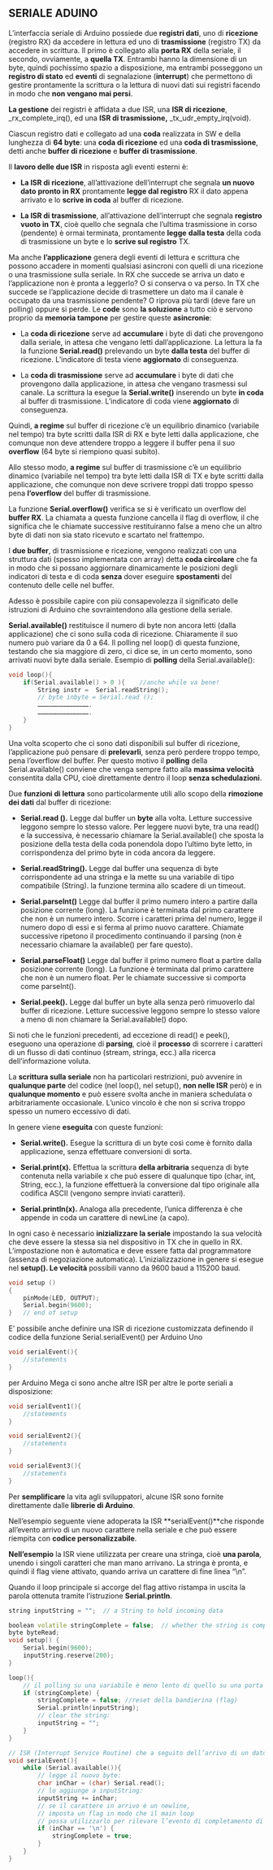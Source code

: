 


## **SERIALE ADUINO**

L’interfaccia seriale di Arduino possiede due **registri dati**, uno di **ricezione** (registro RX) da accedere in lettura ed uno di **trasmissione** (registro TX) da accedere in scrittura. Il primo è collegato alla **porta RX** della seriale, il secondo, ovviamente, a **quella TX**. Entrambi hanno la dimensione di un byte, quindi pochissimo spazio a disposizione, ma entrambi posseggono un **registro di stato** ed **eventi** di segnalazione (**interrupt**) che permettono di gestire prontamente la scrittura o la lettura di nuovi dati sui registri facendo in modo che **non vengano mai persi**.

**La gestione** dei registri è affidata a due ISR, una **ISR di ricezione**,      		_rx_complete_irq(), ed una **ISR di trasmissione,** _tx_udr_empty_irq(void).

Ciascun registro dati e collegato ad una **coda** realizzata in SW e della lunghezza di **64 byte**: una **coda di ricezione** ed una **coda di trasmissione**, detti anche **buffer di ricezione** e **buffer di trasmissione**.

Il **lavoro delle due ISR** in risposta agli eventi esterni è:

- **La ISR di ricezione**, all’attivazione dell’interrupt che segnala **un nuovo dato pronto in RX** prontamente **legge dal registro** RX il dato appena arrivato e lo **scrive in coda** al buffer di ricezione.

- **La ISR di trasmissione**, all’attivazione dell’interrupt che segnala **registro vuoto in TX**, cioè quello che segnala che l’ultima trasmissione in corso (pendente) è ormai terminata, prontamente **legge** **dalla testa** della coda di trasmissione un byte e lo **scrive sul registro** TX.

Ma anche **l’applicazione** genera degli eventi di lettura e scrittura che possono accadere in momenti qualsiasi asincroni con quelli di una ricezione o una trasmissione sulla seriale. In RX che succede se arriva un dato e l’applicazione non è pronta a leggerlo? O si conserva o va perso. In TX che succede se l’applicazione decide di trasmettere un dato ma il canale è occupato da una trasmissione pendente? O riprova più tardi (deve fare un polling) oppure si perde. Le **code** sono **la soluzione** a tutto ciò e servono proprio da **memoria tampone** per gestire queste **asincronie**:

- La **coda di ricezione** serve ad **accumulare** i byte di dati che provengono dalla seriale, in attesa che vengano letti dall’applicazione. La lettura la fa la funzione **Serial.read()** prelevando un byte **dalla testa** del buffer di ricezione. L’indicatore di testa viene **aggiornato** di conseguenza.

- La **coda di trasmissione** serve ad **accumulare** i byte di dati che provengono dalla applicazione, in attesa che vengano trasmessi sul canale. La scrittura la esegue la **Serial.write()** inserendo un byte **in coda** al buffer  di trasmissione. L’indicatore di coda viene **aggiornato** di conseguenza.

Quindi, **a regime** sul buffer di ricezione c’è un equilibrio dinamico (variabile nel tempo) tra byte scritti dalla ISR di RX e byte letti dalla applicazione, che comunque non deve attendere troppo a leggere il buffer pena il suo **overflow** (64 byte si riempiono quasi subito).

Allo stesso modo, **a regime** sul buffer di trasmissione c’è un equilibrio dinamico (variabile nel tempo) tra byte letti dalla ISR di TX e byte scritti dalla applicazione, che comunque non deve scrivere troppi dati troppo spesso pena **l’overflow** del buffer di trasmissione.

La funzione **Serial.overflow()** verifica se si è verificato un overflow del **buffer RX**. La chiamata a questa funzione cancella il flag di overflow, il che significa che le chiamate successive restituiranno false a meno che un altro byte di dati non sia stato ricevuto e scartato nel frattempo.

I **due buffer**, di trasmissione e ricezione, vengono realizzati con una struttura dati (spesso implementata con array) detta **coda circolare** che fa in modo che si possano aggiornare dinamicamente le posizioni degli indicatori di testa e di coda **senza** dover eseguire **spostamenti** del contenuto delle celle nel buffer.

Adesso è possibile capire con più consapevolezza il significato delle istruzioni di Arduino che sovraintendono alla gestione della seriale.

**Serial.available()** restituisce il numero di byte non ancora letti (dalla applicazione) che ci sono sulla coda di ricezione. Chiaramente il suo numero può variare da 0 a 64. Il polling nel loop() di questa funzione, testando che sia maggiore di zero, ci dice se, in un certo momento, sono arrivati nuovi byte dalla seriale. Esempio di **polling** della Serial.available():
```C++
void loop(){
	if(Serial.available() > 0 ){  	//anche while va bene!
		String instr = 	Serial.readString();
		// byte inbyte = Serial.read ();
		…………………………………….
		…………………………………….
	}
}
```
Una volta scoperto che ci sono dati disponibili sul buffer di ricezione, l’applicazione può pensare di **prelevarli**, senza però perdere troppo tempo, pena l’overflow del buffer. Per questo motivo il **polling** della Serial.available() conviene che venga sempre fatto alla **massima velocità** consentita dalla CPU, cioè direttamente dentro il loop **senza schedulazioni**.

Due **funzioni di lettura** sono particolarmente utili allo scopo della **rimozione dei dati** dal buffer di ricezione:

- **Serial.read ().**  Legge dal buffer un **byte** alla volta. Letture successive leggono sempre lo stesso valore. Per leggere nuovi byte, tra una read() e la successiva, è necessario chiamare la Serial.available() che sposta la posizione della testa della coda ponendola dopo l’ultimo byte letto, in corrispondenza del primo byte in coda ancora da leggere.

- **Serial.readString().**  Legge dal buffer una sequenza di byte corrispondente ad una stringa e la mette su una variabile di tipo compatibile (String). la funzione termina allo scadere di un timeout.

- **Serial.parseInt()** Legge dal buffer il primo numero intero a partire dalla posizione corrente (long). La funzione è terminata dal primo carattere che non è un numero intero. Scorre i caratteri prima del numero, legge il numero dopo di essi e si ferma al primo nuovo carattere. Chiamate successive ripetono il procedimento continuando il parsing (non è necessario chiamare la available() per fare questo).

- **Serial.parseFloat()** Legge dal buffer il primo numero float a partire dalla posizione corrente (long). La funzione è terminata dal primo carattere che non è un numero float. Per le chiamate successive si comporta come parseInt().

- **Serial.peek().**  Legge dal buffer un byte alla senza però rimuoverlo dal buffer di ricezione. Letture successive leggono sempre lo stesso valore a meno di non chiamare la Serial.available() dopo.

Si noti che le funzioni precedenti, ad eccezione di read() e peek(), eseguono una operazione di **parsing**, cioè il **processo** di scorrere i caratteri di un flusso di dati continuo (stream, stringa, ecc.) alla ricerca dell’informazione voluta.

La **scrittura sulla seriale** non ha particolari restrizioni, può avvenire in **qualunque parte** del codice (nel loop(), nel setup(), **non nelle ISR** però) e in **qualunque momento** e può essere svolta anche in maniera schedulata o arbitrariamente occasionale. L’unico vincolo è che non si scriva troppo spesso un numero eccessivo di dati.

In genere viene **eseguita** con queste funzioni:

- **Serial.write().** Esegue la scrittura di un byte così come è fornito dalla applicazione, senza effettuare conversioni di sorta.

- **Serial.print(x).** Effettua la scrittura **della arbitraria** sequenza di byte contenuta nella variabile x che può essere di qualunque tipo (char, int, String, ecc.), la funzione effettuerà la conversione dal tipo originale alla codifica ASCII (vengono sempre inviati caratteri).

- **Serial.println(x).** Analoga alla precedente, l’unica differenza è che appende in coda un carattere di newLine (a capo).

In ogni caso è necessario **inizializzare la seriale** impostando la sua velocità che deve essere la stessa sia nel dispositivo in TX che in quello in RX. L’impostazione non è automatica e deve essere fatta dal programmatore (assenza di negoziazione automatica). L’inizializzazione in genere si esegue nel **setup(). Le velocità** possibili vanno da 9600 baud a 115200 baud.
```C++
void setup ()
{
	pinMode(LED, OUTPUT);
	Serial.begin(9600);
}  	// end of setup
```
E’ possibile anche definire una ISR di ricezione customizzata definendo il codice della funzione Serial.serialEvent() per Arduino Uno
```C++
void serialEvent(){
	//statements
}
```
per Arduino Mega ci sono anche altre ISR  per altre le porte seriali a disposizione:
```C++
void serialEvent1(){
	//statements
}

void serialEvent2(){
	//statements
}

void serialEvent3(){
	//statements
}
```
Per **semplificare** la vita agli sviluppatori, alcune ISR sono fornite direttamente dalle **librerie di Arduino**.

Nell’esempio seguente viene adoperata la ISR **serialEvent()**che risponde all’evento arrivo di un nuovo carattere nella seriale e che può essere riempita con **codice personalizzabile**.

**Nell’esempio** la ISR viene utilizzata per creare una stringa, cioè **una parola**, unendo i singoli caratteri che man mano arrivano. La stringa è pronta, e quindi il flag viene attivato, quando arriva un carattere di fine linea “\n”.

Quando il loop principale si accorge del flag attivo ristampa in uscita la parola ottenuta tramite l’istruzione **Serial.println**.
```C++
string inputString = "";  // a String to hold incoming data

boolean volatile stringComplete = false;  // whether the string is complete
byte byteRead;
void setup() {
	Serial.begin(9600);
	inputString.reserve(200);
}

loop(){
	// il polling su una variabile è meno lento di quello su una porta seriale
	if (stringComplete) {
		stringComplete = false; //reset della bandierina (flag)
		Serial.println(inputString);
		// clear the string:
		inputString = "";
	}
}

// ISR (Interrupt Service Routine) che a seguito dell’arrivo di un dato. Crea  // una stringa da una sequenza di caratteri.
void serialEvent(){
	while (Serial.available()){
		// legge il nuovo byte:
		char inChar = (char) Serial.read();
		// lo aggiunge a inputString:
		inputString += inChar;
		// se il carattere in arrivo è un newline,
		// imposta un flag in modo che il main loop
		// possa utilizzarlo per rilevare l’evento di completamento di una stringa:
		if (inChar == '\n') {
			stringComplete = true;
		}
	}
}
```


<!--stackedit_data:
eyJoaXN0b3J5IjpbLTE5Njg2MjE3MjJdfQ==
-->